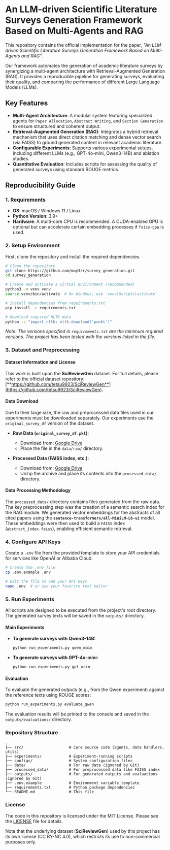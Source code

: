 # An LLM-driven Scientific Literature Surveys Generation Framework Based on Multi-Agents and RAG

This repository contains the official implementation for the paper, *"An LLM-driven Scientific Literature Surveys Generation Framework Based on Multi-Agents and RAG"*.

Our framework automates the generation of academic literature surveys by synergizing a multi-agent architecture with Retrieval-Augmented Generation (RAG). It provides a reproducible pipeline for generating surveys, evaluating their quality, and comparing the performance of different Large Language Models (LLMs).

## Key Features

-   **Multi-Agent Architecture**: A modular system featuring specialized agents for `Paper Allocation`, `Abstract Writing`, and `Section Generation` to ensure structured and coherent output.
-   **Retrieval-Augmented Generation (RAG)**: Integrates a hybrid retrieval mechanism that uses direct citation matching and dense vector search (via FAISS) to ground generated content in relevant academic literature.
-   **Configurable Experiments**: Supports various experimental setups, including different LLMs (e.g., GPT-4o-mini, Qwen3-14B) and ablation studies.
-   **Quantitative Evaluation**: Includes scripts for assessing the quality of generated surveys using standard ROUGE metrics.

## Reproducibility Guide

### 1. Requirements

-   **OS**: macOS / Windows 11 / Linux
-   **Python Version**: 3.9+
-   **Hardware**: A multi-core CPU is recommended. A CUDA-enabled GPU is optional but can accelerate certain embedding processes if `faiss-gpu` is used.

### 2. Setup Environment

First, clone the repository and install the required dependencies.

```bash
# Clone the repository
git clone https://github.com/may3rr/survey_generation.git
cd survey_generation

# Create and activate a virtual environment (recommended)
python3 -m venv venv
source venv/bin/activate  # On Windows, use `venv\Scripts\activate`

# Install dependencies from requirements.txt
pip install -r requirements.txt

# Download required NLTK data
python -c "import nltk; nltk.download('punkt')"
```
*Note: The versions specified in `requirements.txt` are the minimum required versions. The project has been tested with the versions listed in the file.*

### 3. Dataset and Preprocessing

#### Dataset Information and License
This work is built upon the **SciReviewGen** dataset. For full details, please refer to the official dataset repository: [**https://github.com/tetsu9923/SciReviewGen**](https://github.com/tetsu9923/SciReviewGen).


#### Data Download
Due to their large size, the raw and preprocessed data files used in our experiments must be downloaded separately. Our experiments use the `original_survey_df` version of the dataset.

-   **Raw Data (`original_survey_df.pkl`)**:
    -   Download from: [Google Drive](https://drive.google.com/file/d/1J83Ku6Qe63Tu6iDX9ek-G5SLxceDTXIC/view?usp=drive_link)
    -   Place the file in the `data/raw/` directory.

-   **Processed Data (FAISS index, etc.)**:
    -   Download from: [Google Drive](https://drive.google.com/file/d/1zzKO5cS7YAD4tjZ6K7QxhrYfqydpuopX/view?usp=drive_link)
    -   Unzip the archive and place its contents into the `processed_data/` directory.

#### Data Processing Methodology
The `processed_data/` directory contains files generated from the raw data. The key preprocessing step was the creation of a semantic search index for the RAG module. We generated vector embeddings for the abstracts of all cited papers using the **`sentence-transformers/all-MiniLM-L6-v2`** model. These embeddings were then used to build a `FAISS` index (`abstract_index.faiss`), enabling efficient semantic retrieval.

### 4. Configure API Keys

Create a `.env` file from the provided template to store your API credentials for services like OpenAI or Alibaba Cloud.

```bash
# Create the .env file
cp .env.example .env

# Edit the file to add your API keys
nano .env  # or use your favorite text editor
```

### 5. Run Experiments

All scripts are designed to be executed from the project's root directory. The generated survey texts will be saved in the `outputs/` directory.

#### **Main Experiments**
-   **To generate surveys with Qwen3-14B:**
    ```bash
    python run_experiments.py qwen_main
    ```
-   **To generate surveys with GPT-4o-mini:**
    ```bash
    python run_experiments.py gpt_main
    ```

#### **Evaluation**
To evaluate the generated outputs (e.g., from the Qwen experiment) against the reference texts using ROUGE scores:
```bash
python run_experiments.py evaluate_qwen
```
The evaluation results will be printed to the console and saved in the `outputs/evaluations/` directory.

### Repository Structure

```
.
├── src/                    # Core source code (agents, data handlers, utils)
├── experiments/            # Experiment-running scripts
├── configs/                # System configuration files
├── data/                   # For raw data (ignored by Git)
├── processed_data/         # For preprocessed data like FAISS index
├── outputs/                # For generated outputs and evaluations (ignored by Git)
├── .env.example            # Environment variable template
├── requirements.txt        # Python package dependencies
└── README.md               # This file
```



### License

The code in this repository is licensed under the MIT License. Please see the [LICENSE](LICENSE) file for details.

Note that the underlying dataset (**SciReviewGen**) used by this project has its own license (CC BY-NC 4.0), which restricts its use to non-commercial purposes only.